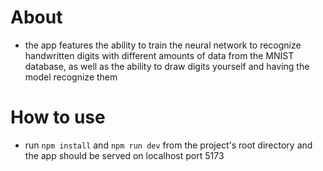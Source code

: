 # About

- the app features the ability to train the neural network to recognize handwritten digits with different amounts of data from the MNIST database, as well as the ability to draw digits yourself and having the model recognize them

# How to use

- run `npm install` and `npm run dev` from the project's root directory and the app should be served on localhost port 5173
